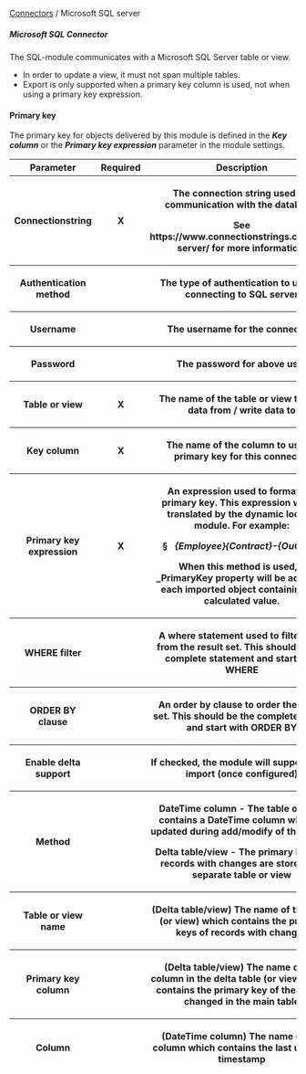 <a href="javascript:void(0)" class="help-trigger"
data-helpkey="SysPage_Connector">Connectors</a> / Microsoft SQL server

##### Microsoft SQL Connector

The SQL-module communicates with a Microsoft SQL Server table or view.

-   In order to update a view, it must not span multiple tables.
-   Export is only supported when a primary key column is used, not when
    using a primary key expression.

#### Primary key

The primary key for objects delivered by this module is defined in the
***Key column*** or the ***Primary key expression*** parameter in the
module settings.

<table class="table table-bordered">
<colgroup>
<col style="width: 33%" />
<col style="width: 33%" />
<col style="width: 33%" />
</colgroup>
<thead class="thead-light">
<tr class="header">
<th>Parameter</th>
<th class="text-center">Required</th>
<th>Description</th>
</tr>
<tr class="odd">
<th><p>Connectionstring</p></th>
<th><p><strong>X</strong></p></th>
<th><p>The connection string used for communication with the
database.</p>
<p>See https://www.connectionstrings.com/sql-server/ for more
information.</p></th>
</tr>
<tr class="header">
<th><p>Authentication method</p></th>
<th></th>
<th><p>The type of authentication to use for connecting to SQL
server</p></th>
</tr>
<tr class="odd">
<th><p>Username</p></th>
<th></th>
<th><p>The username for the connection</p></th>
</tr>
<tr class="header">
<th><p>Password</p></th>
<th></th>
<th><p>The password for above user</p></th>
</tr>
<tr class="odd">
<th><p>Table or view</p></th>
<th><p><strong>X</strong></p></th>
<th><p>The name of the table or view to load data from / write data
to</p></th>
</tr>
<tr class="header">
<th><p>Key column</p></th>
<th><p><strong>X</strong></p></th>
<th><p>The name of the column to use as primary key for this
connector</p></th>
</tr>
<tr class="odd">
<th><p>Primary key expression</p></th>
<th><p><strong>X</strong></p></th>
<th><p>An expression used to format the primary key. This expression
will be translated by the dynamic lookup module. For example:</p>
<p>§   <em>{Employee}{Contract}-{OuCode}</em></p>
<p>When this method is used, a _PrimaryKey property will be added to
each imported object containing the calculated value.</p></th>
</tr>
<tr class="header">
<th><p>WHERE filter</p></th>
<th></th>
<th><p>A where statement used to filter data from the result set. This
should be the complete statement and start with WHERE</p></th>
</tr>
<tr class="odd">
<th><p>ORDER BY clause</p></th>
<th></th>
<th><p>An order by clause to order the result set. This should be the
complete clause and start with ORDER BY</p></th>
</tr>
<tr class="header">
<th><p>Enable delta support</p></th>
<th></th>
<th><p>If checked, the module will support delta import (once
configured)</p></th>
</tr>
<tr class="odd">
<th><p>Method</p></th>
<th></th>
<th><p><strong>DateTime column</strong> - The table or view contains a
DateTime column which is updated during add/modify of the record</p>
<p><strong>Delta table/view</strong> - The primary keys of records with
changes are stored in a separate table or view</p></th>
</tr>
<tr class="header">
<th><p>Table or view name</p></th>
<th></th>
<th><p>(Delta table/view) The name of the table (or view) which contains
the primary keys of records with changes</p></th>
</tr>
<tr class="odd">
<th><p>Primary key column</p></th>
<th></th>
<th><p>(Delta table/view) The name of the column in the delta table (or
view) which contains the primary key of the record changed in the main
table</p></th>
</tr>
<tr class="header">
<th><p>Column</p></th>
<th></th>
<th><p>(DateTime column) The name of the column which contains the last
updated timestamp</p></th>
</tr>
</thead>
&#10;</table>
